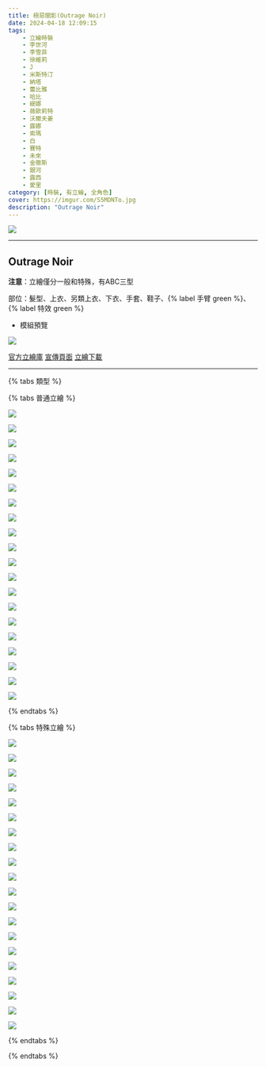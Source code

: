 ```yaml
---
title: 極惡闇影(Outrage Noir)
date: 2024-04-18 12:09:15
tags:
    - 立繪時裝
    - 李世河
    - 李雪菲
    - 徐維莉
    - J
    - 米斯特汀
    - 納塔
    - 蕾比雅
    - 哈比
    - 緹娜
    - 薇歐莉特
    - 沃爾夫姜
    - 露娜
    - 索瑪
    - 白
    - 賽特
    - 未來
    - 金徹斯
    - 銀河
    - 露西
    - 愛里
category: [時裝, 有立繪, 全角色]
cover: https://imgur.com/S5MDNTo.jpg
description: "Outrage Noir"
---
```


![](https://imgur.com/S5MDNTo.jpg)

---
## Outrage Noir

**注意**：立繪僅分一般和特殊，有ABC三型

部位：髮型、上衣、另類上衣、下衣、手套、鞋子、{% label 手臂 green %}、{% label 特效 green %}

- 模組預覽

![](https://imgur.com/V8PO0yS.jpg)

[官方立繪庫](https://closers.nexon.com/Pds/FanSiteKit)
[宣傳頁面](https://closers.nexon.com/Events2024/0418/Costume)
[立繪下載](https://closers.vod.nexoncdn.co.kr/site/fansitekit/Closers_FansiteKit_Outrage_C9DF813DF81E1117.zip)

---

{% tabs 類型 %}
<!-- tab 普通角色立繪-->
{% tabs 普通立繪 %}
<!-- tab 李世河(Seha)-->
[![](https://i.imgur.com/WVRioQrh.png)](https://i.imgur.com/WVRioQr.png)
<!-- endtab -->
<!-- tab 李雪菲(Seulbi)-->
[![](https://i.imgur.com/30U5g9Oh.png)](https://i.imgur.com/30U5g9O.png)
<!-- endtab -->
<!-- tab 徐維莉(Yuri)-->
[![](https://i.imgur.com/MEKO1K7h.png)](https://i.imgur.com/MEKO1K7.png)
<!-- endtab -->
<!-- tab J-->
[![](https://i.imgur.com/SvJ9Bz7h.png)](https://i.imgur.com/SvJ9Bz7.png)
<!-- endtab -->
<!-- tab 米斯特汀(Tein)-->
[![](https://i.imgur.com/10qo8wsh.png)](https://i.imgur.com/10qo8ws.png)
<!-- endtab -->
<!-- tab 納塔(Nata)-->
[![](https://i.imgur.com/b8gUIgZh.png)](https://i.imgur.com/b8gUIgZ.png)
<!-- endtab -->
<!-- tab 蕾比雅(Levia)-->
[![](https://i.imgur.com/OACV0fwh.png)](https://i.imgur.com/OACV0fw.png)
<!-- endtab -->
<!-- tab 哈比(Harpy)-->
[![](https://i.imgur.com/J7gcM8Ph.png)](https://i.imgur.com/J7gcM8P.png)
<!-- endtab -->
<!-- tab 緹娜(Tina)-->
[![](https://i.imgur.com/FrqII4Lh.png)](https://i.imgur.com/FrqII4L.png)
<!-- endtab -->
<!-- tab 薇歐莉特(Violet)-->
[![](https://i.imgur.com/bmWhVIMh.png)](https://i.imgur.com/bmWhVIM.png)
<!-- endtab -->
<!-- tab 沃爾夫姜(Wolfgang)-->
[![](https://i.imgur.com/bNLaeLYh.png)](https://i.imgur.com/bNLaeLY.png)
<!-- endtab -->
<!-- tab 露娜(Luna)-->
[![](https://i.imgur.com/Wo12Pklh.png)](https://i.imgur.com/Wo12Pkl.png)
<!-- endtab -->
<!-- tab 索瑪(Soma)-->
[![](https://i.imgur.com/CqSNVeXh.png)](https://i.imgur.com/CqSNVeX.png)
<!-- endtab -->
<!-- tab 白(Bai)-->
[![](https://i.imgur.com/BZhHdl1h.png)](https://i.imgur.com/BZhHdl1.png)
<!-- endtab -->
<!-- tab 賽特(Seth)-->
[![](https://i.imgur.com/m6ZbPEih.png)](https://i.imgur.com/m6ZbPEi.png)
<!-- endtab -->
<!-- tab 未來(Mirae)-->
[![](https://i.imgur.com/BQ8ABnbh.png)](https://i.imgur.com/BQ8ABnb.png)
<!-- endtab -->
<!-- tab 徹斯(Chulsoo)-->
[![](https://i.imgur.com/WEkyqP4h.png)](https://i.imgur.com/WEkyqP4.png)
<!-- endtab -->
<!-- tab 銀河(Eunha)-->
[![](https://i.imgur.com/3YOeRC9h.png)](https://i.imgur.com/3YOeRC9.png)
<!-- endtab -->
<!-- tab 露西(Lucy)-->
[![](https://i.imgur.com/wArrK2Wh.png)](https://i.imgur.com/wArrK2W.png)
<!-- endtab -->
<!-- tab 愛里(Aeri)-->
[![](https://i.imgur.com/1DSmh9ch.png)](https://i.imgur.com/1DSmh9c.png)
<!-- endtab -->
{% endtabs %}
<!-- endtab -->

<!-- tab 特殊角色立繪-->
{% tabs 特殊立繪 %}
<!-- tab 李世河(Seha)-->
[![](https://i.imgur.com/6yj8ukwh.png)](https://i.imgur.com/6yj8ukw.png)
<!-- endtab -->
<!-- tab 李雪菲(Seulbi)-->
[![](https://i.imgur.com/GEZzLTlh.png)](https://i.imgur.com/GEZzLTl.png)
<!-- endtab -->
<!-- tab 徐維莉(Yuri)-->
[![](https://i.imgur.com/7Jukjl4h.png)](https://i.imgur.com/7Jukjl4.png)
<!-- endtab -->
<!-- tab J-->
[![](https://i.imgur.com/PmyrxKch.png)](https://i.imgur.com/PmyrxKc.png)
<!-- endtab -->
<!-- tab 米斯特汀(Tein)-->
[![](https://i.imgur.com/qlukcECh.png)](https://i.imgur.com/qlukcEC.png)
<!-- endtab -->
<!-- tab 納塔(Nata)-->
[![](https://i.imgur.com/Wb72HR9h.png)](https://i.imgur.com/Wb72HR9.png)
<!-- endtab -->
<!-- tab 蕾比雅(Levia)-->
[![](https://i.imgur.com/uqval1Vh.png)](https://i.imgur.com/uqval1V.png)
<!-- endtab -->
<!-- tab 哈比(Harpy)-->
[![](https://i.imgur.com/SyUBF0Jh.png)](https://i.imgur.com/SyUBF0J.png)
<!-- endtab -->
<!-- tab 緹娜(Tina)-->
[![](https://i.imgur.com/IEuE0J0h.png)](https://i.imgur.com/IEuE0J0.png)
<!-- endtab -->
<!-- tab 薇歐莉特(Violet)-->
[![](https://i.imgur.com/uQ5r8nih.png)](https://i.imgur.com/uQ5r8ni.png)
<!-- endtab -->
<!-- tab 沃爾夫姜(Wolfgang)-->
[![](https://i.imgur.com/S0QbqvVh.png)](https://i.imgur.com/S0QbqvV.png)
<!-- endtab -->
<!-- tab 露娜(Luna)-->
[![](https://i.imgur.com/OE7gdAah.png)](https://i.imgur.com/OE7gdAa.png)
<!-- endtab -->
<!-- tab 索瑪(Soma)-->
[![](https://i.imgur.com/vnzLFGth.png)](https://i.imgur.com/vnzLFGt.png)
<!-- endtab -->
<!-- tab 白(Bai)-->
[![](https://i.imgur.com/WAT9nljh.png)](https://i.imgur.com/WAT9nlj.png)
<!-- endtab -->
<!-- tab 賽特(Seth)-->
[![](https://i.imgur.com/IgTZsAYh.png)](https://i.imgur.com/IgTZsAY.png)
<!-- endtab -->
<!-- tab 未來(Mirae)-->
[![](https://i.imgur.com/WpunQgAh.png)](https://i.imgur.com/WpunQgA.png)
<!-- endtab -->
<!-- tab 徹斯(Chulsoo)-->
[![](https://i.imgur.com/fbvfgHSh.png)](https://i.imgur.com/fbvfgHS.png)
<!-- endtab -->
<!-- tab 銀河(Eunha)-->
[![](https://i.imgur.com/HuLpSffh.png)](https://i.imgur.com/HuLpSff.png)
<!-- endtab -->
<!-- tab 露西(Lucy)-->
[![](https://i.imgur.com/ybFXi28h.png)](https://i.imgur.com/ybFXi28.png)
<!-- endtab -->
<!-- tab 愛里(Aeri)-->
[![](https://i.imgur.com/i1LDoAIh.png)](https://i.imgur.com/i1LDoAI.png)
<!-- endtab -->
{% endtabs %}
<!-- endtab -->

{% endtabs %}

